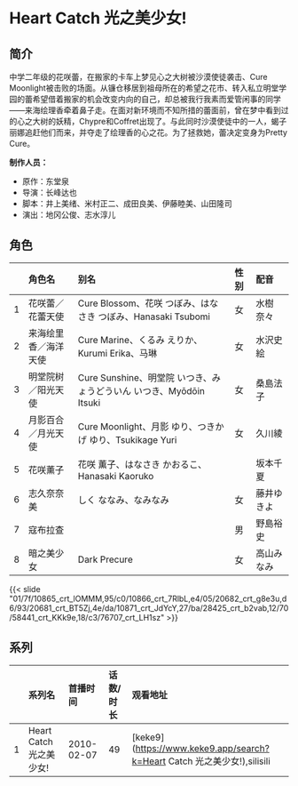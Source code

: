 # Heart Catch 光之美少女!


## 简介

中学二年级的花咲蕾，在搬家的卡车上梦见心之大树被沙漠使徒袭击、Cure Moonlight被击败的场面。从镰仓移居到祖母所在的希望之花市、转入私立明堂学园的蕾希望借着搬家的机会改变内向的自己，却总被我行我素而爱管闲事的同学——来海绘理香牵着鼻子走。在面对新环境而不知所措的蕾面前，曾在梦中看到过的心之大树的妖精，Chypre和Coffret出现了。与此同时沙漠使徒中的一人，蝎子丽娜追赶他们而来，并夺走了绘理香的心之花。为了拯救她，蕾决定变身为Pretty Cure。

**制作人员：**
- 原作：东堂泉
- 导演：长峰达也
- 脚本：井上美绪、米村正二、成田良美、伊藤睦美、山田隆司
- 演出：地冈公俊、志水淳儿

## 角色

|     |   角色名   |   别名  | 性别 |  配音  |
|:--- |:------  |:----      |:---  |:--   |
| 1 | 花咲蕾／花蕾天使 | Cure Blossom、花咲 つぼみ、はなさき つぼみ、Hanasaki Tsubomi | 女 | 水樹奈々 |
| 2 | 来海绘里香／海洋天使 | Cure Marine、くるみ えりか、Kurumi Erika、马琳 | 女 | 水沢史絵 |
| 3 | 明堂院树／阳光天使 | Cure Sunshine、明堂院 いつき、みょうどういん いつき、Myōdōin Itsuki | 女 | 桑島法子 |
| 4 | 月影百合／月光天使 | Cure Moonlight、月影 ゆり、つきかげ ゆり、Tsukikage Yuri | 女 | 久川綾 |
| 5 | 花咲薰子 | 花咲 薫子、はなさき かおるこ、Hanasaki Kaoruko |  | 坂本千夏 |
| 6 | 志久奈奈美 | しく ななみ、なみなみ | 女 | 藤井ゆきよ |
| 7 | 寇布拉查 |  | 男 | 野島裕史 |
| 8 | 暗之美少女 | Dark Precure | 女 | 高山みなみ |

{{< slide "01/7f/10865_crt_lOMMM,95/c0/10866_crt_7RlbL,e4/05/20682_crt_g8e3u,d6/93/20681_crt_BT5Zj,4e/da/10871_crt_JdYcY,27/ba/28425_crt_b2vab,12/70/58441_crt_KKk9e,18/c3/76707_crt_LH1sz" >}}

## 系列

|     |   系列名   |   首播时间  | 话数/时长  | 观看地址 |
|:---  |:------    |:----      |:---       |:---  |
| 1 | Heart Catch 光之美少女! | 2010-02-07 | 49 | [keke9](https://www.keke9.app/search?k=Heart Catch 光之美少女!),silisili  |



